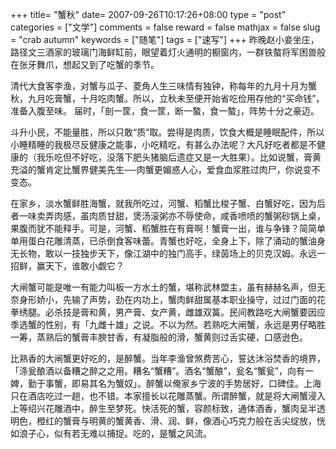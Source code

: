 +++
title= "蟹秋"
date= 2007-09-26T10:17:26+08:00
type = "post"
categories = ["文学"]
comments = false
reward = false
mathjax = false
slug = "crab autumn"
keywords = ["随笔"]
tags = ["速写"]
+++
昨晚赵小妾坐庄，路径文三酒家的玻璃门海鲜缸前，眼望着灯火通明的橱窗内，一群铁螯将军困兽般在张牙舞爪，想起又到了吃蟹的季节。

清代大食客李渔，对蟹与瓜子、菱角人生三味情有独钟，称每年的九月十月为蟹秋，九月吃膏蟹，十月吃肉蟹。所以，立秋未至便开始省吃俭用存他的“买命钱”，准备入腹至味。 届时，「剖一筐，食一筐，断一螯，食一螯」，阵势十分之豪迈。
<!--more-->
斗升小民，不能量胜，所以只敢“质”取。尝得是肉质，饮食大概是睡眠配件，所以小睡精睡的我极尽反健康之能事，小吃精吃，有甚么办法呢？大凡好吃者都是不健康的（我乐吃但不好吃，没落下肥头猪脑后遗症又是一大胜果）。比如说蟹，膏黄充溢的蟹肯定比蟹界健美先生──肉蟹更媚惑人心，爱食血浆胜过肉尸，你说变不变态。

在家乡，淡水蟹鲜胜海蟹，就我所吃过，河蟹、稻蟹比梭子蟹、白蟹好吃，因为后者一味卖弄肉感，虽肉质甘甜，煲汤滚粥亦不辱使命，咸香喷喷的蟹粥砂锅上桌，果腹而犹不能释手。可是，河蟹、稻蟹胜在有膏啊！蟹膏一出，谁与争锋？简简单单用蛋白花雕清蒸，已杀倒食客味蕾。青蟹也好吃，全身上下，除了涌动的蟹油身无长物，敢以一技独步天下，像江湖中的独门高手，绿茵场上的贝克汉姆。永远一招鲜，赢天下，谁敢小觑它？

大闸蟹可能是唯一有能力叫板一方水土的蟹，堪称武林盟主，虽有赫赫名声，但无奈身形娇小，先输了声势，劲在内功上，蟹肉鲜甜属基本职业操守，过过门面的花拳绣腿。必杀技是膏和黄，男产膏、女产黄，雌雄双簧。民间教路吃大闸蟹要因应季选蟹的性别，有「九雌十雄」之说。不以为然。若熟吃大闸蟹，永远是男仔略胜一筹，蒸熟后的蟹膏丰腴甘香，有凝脂般的滑，蟹黄则过舌实硬，口感逊色。

比熟香的大闸蟹更好吃的，是醉蟹。当年李渔曾煞费苦心，誓达沐浴焚香的境界，「涤瓮酿酒以备糟之醉之之用。糟名“蟹糟”。酒名“蟹酿”，瓮名“蟹瓮”，向有一婢，勤于事蟹，即易其名为蟹奴」。醉蟹以俺家乡宁波的手势居好，口碑佳。上海只在酒店吃过一趟，也不错。本家擅长以花雕蒸蟹。所谓醉蟹，就是将大闸蟹浸入上等绍兴花雕酒中，醉生至梦死。快活死的蟹，容颜标致，通体酒香，蟹肉呈半透明色，橙红的蟹膏与明黄的蟹黄香、滑、润、鲜，像酒心巧克力般在舌尖绽放，恍如浪子心，似有若无难以捕捉。吃的，是蟹之风流。
